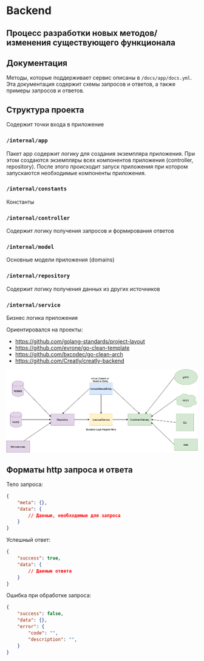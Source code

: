 # Backend

## Процесс разработки новых методов/изменения существующего функционала

<!-- TDD:

1. формулируем необходимые изменения в документации проекта
2. вносим изменения в openapi.yml
3. вносим изменения в примеры запросов и ответов
4. вносим изменения в тесты методов/добавляем новые тесты
5. вносим изменения в логику проекта
6. проверяем что тесты проходят
7. добавляем изменения в проект -->

## Документация

Методы, которые поддерживает сервис описаны в `/docs/app/docs.yml`. Эта документация содержит схемы запросов и ответов, а также
примеры запросов и ответов.

<!-- ## Тестирование

В проекте используются автотесты. Каждый метод должен быть покрыт тестами, которые учитывают все сценарии использования данного
метода.

При написании тестов используются те же примеры запросов и ответов, которые используются для документирования методов -->

## Структура проекта

Содержит точки входа в приложение

### `/internal/app`

Пакет app содержит логику для создания экземпляра приложения.
При этом создаются экземпляры всех компонентов приложения (controller, repository).
После этого происходит запуск приложения при котором запускаются необходимые компоненты приложения.

### `/internal/constants`

Константы

### `/internal/controller`

Содержит логику получения запросов и формирования ответов

### `/internal/model`

Основные модели приложения (domains)

### `/internal/repository`

Содержит логику получения данных из других источников

### `/internal/service`

Бизнес логика приложения

Ориентировался на проекты:
+ https://github.com/golang-standards/project-layout
+ https://github.com/evrone/go-clean-template
+ https://github.com/bxcodec/go-clean-arch
+ https://github.com/Creatly/creatly-backend

![backend-clean-arch](./backend-clean-arch.png)

## Форматы http запроса и ответа

Тело запроса:

```json
{
	"meta": {},
	"data": {
		// Данные, необходимые для запроса
	}
}
```

Успешный ответ:

```json
{
	"success": true,
	"data": {
		// Данные ответа
	}
}
```

Ошибка при обработке запроса:

```json
{
	"success": false,
	"data": {},
	"error": {
		"code": "",
		"description": "",
	}
}
```

